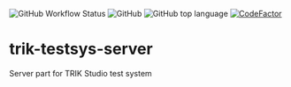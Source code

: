 ![GitHub Workflow Status](https://img.shields.io/github/workflow/status/Pupsen-Vupsen/trik-testsys-grading-system/Build%20without%20test?logo=Gradle)
![GitHub](https://img.shields.io/github/license/Pupsen-Vupsen/trik-testsys-grading-system?logo=Apache)
![GitHub top language](https://img.shields.io/github/languages/top/Pupsen-Vupsen/trik-testsys-grading-system?logo=Kotlin)
[![CodeFactor](https://www.codefactor.io/repository/github/pupsen-vupsen/trik-testsys-grading-system/badge)](https://www.codefactor.io/repository/github/pupsen-vupsen/trik-testsys-grading-system)

# trik-testsys-server

Server part for TRIK Studio test system
